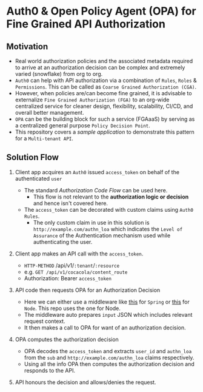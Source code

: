 # Auth0 & Open Policy Agent (OPA) for Fine Grained API Authorization

## Motivation

- Real world authorization policies and the associated metadata required to arrive at an authorization decision can be complex and extremely varied (snowflake) from org to org.
- `Auth0` can help with API authorization via a combination of `Rules`, `Roles` & `Permissions`. This can be called as `Coarse Grained Authorization (CGA)`.
- However, when policies are/can become fine grained, it is advisable to externalize `Fine Grained Authorization (FGA)` to an org-wide centralized service for cleaner design, flexibility, scalability, CI/CD, and overall better management.
- `OPA` can be the building block for such a service (FGAaaS) by serving as a centralized general purpose `Policy Decision Point`.
- This repository covers a *sample application* to demonstrate this pattern for a `Multi-tenant API`.

## Solution Flow

1. Client app acquires an `Auth0` issued `access_token` on behalf of the authenticated `user`
   - The standard *Authorization Code Flow* can be used here.
     - This flow is not relevant to the **authorization logic or decision** and hence isn't covered here.
   - The `access_token` can be decorated with custom claims using `Auth0 Rules`.
     - The only custom claim in use in this solution is `http://example.com/authn_loa` which indicates the `Level of Assurance` of the Authentication mechanism used while authenticating the user.

2. Client app makes an API call with the `access_token`.
   - `HTTP-METHOD` /api/v1/`:tenant`/`:resource`
   - e.g. `GET /api/v1/cocacola/content_route`
   - Authorization: Bearer `access_token`

3. API code then requests OPA for an Authorization Decision
   - Here we can either use a middleware like [this](https://github.com/open-policy-agent/contrib/tree/master/spring_authz) for `Spring` or [this](https://github.com/build-security/opa-express-middleware) for `Node`. This repo uses the one for Node.
   - The middleware auto prepares `input` JSON which includes relevant request context.
   - It then makes a call to OPA for want of an authorization decision.

4. OPA computes the authorization decision
    - OPA decodes the `access_token` and extracts `user_id` and `authn_loa` from the `sub` and `http://example.com/authn_loa` claims respectively.
    - Using all the info OPA then computes the authorization decision and responds to the API.

5. API honours the decision and allows/denies the request.
